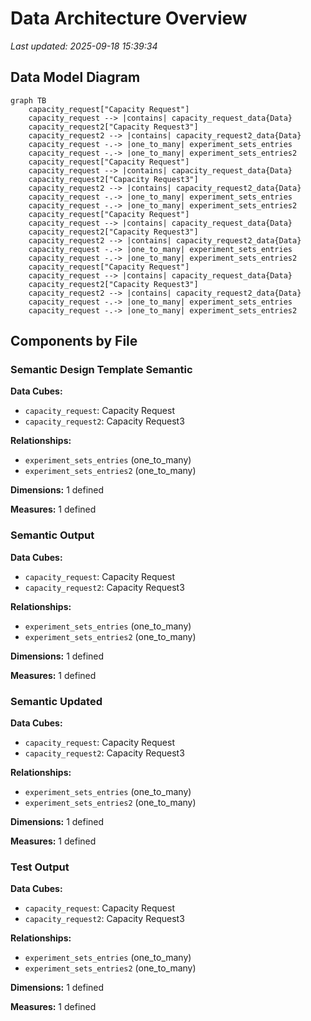 # Data Architecture Overview

*Last updated: 2025-09-18 15:39:34*


## Data Model Diagram

```mermaid
graph TB
    capacity_request["Capacity Request"]
    capacity_request --> |contains| capacity_request_data{Data}
    capacity_request2["Capacity Request3"]
    capacity_request2 --> |contains| capacity_request2_data{Data}
    capacity_request -.-> |one_to_many| experiment_sets_entries
    capacity_request -.-> |one_to_many| experiment_sets_entries2
    capacity_request["Capacity Request"]
    capacity_request --> |contains| capacity_request_data{Data}
    capacity_request2["Capacity Request3"]
    capacity_request2 --> |contains| capacity_request2_data{Data}
    capacity_request -.-> |one_to_many| experiment_sets_entries
    capacity_request -.-> |one_to_many| experiment_sets_entries2
    capacity_request["Capacity Request"]
    capacity_request --> |contains| capacity_request_data{Data}
    capacity_request2["Capacity Request3"]
    capacity_request2 --> |contains| capacity_request2_data{Data}
    capacity_request -.-> |one_to_many| experiment_sets_entries
    capacity_request -.-> |one_to_many| experiment_sets_entries2
    capacity_request["Capacity Request"]
    capacity_request --> |contains| capacity_request_data{Data}
    capacity_request2["Capacity Request3"]
    capacity_request2 --> |contains| capacity_request2_data{Data}
    capacity_request -.-> |one_to_many| experiment_sets_entries
    capacity_request -.-> |one_to_many| experiment_sets_entries2
```

## Components by File

### Semantic Design Template Semantic

**Data Cubes:**
- `capacity_request`: Capacity Request
- `capacity_request2`: Capacity Request3

**Relationships:**
- `experiment_sets_entries` (one_to_many)
- `experiment_sets_entries2` (one_to_many)

**Dimensions:** 1 defined

**Measures:** 1 defined

### Semantic Output

**Data Cubes:**
- `capacity_request`: Capacity Request
- `capacity_request2`: Capacity Request3

**Relationships:**
- `experiment_sets_entries` (one_to_many)
- `experiment_sets_entries2` (one_to_many)

**Dimensions:** 1 defined

**Measures:** 1 defined

### Semantic Updated

**Data Cubes:**
- `capacity_request`: Capacity Request
- `capacity_request2`: Capacity Request3

**Relationships:**
- `experiment_sets_entries` (one_to_many)
- `experiment_sets_entries2` (one_to_many)

**Dimensions:** 1 defined

**Measures:** 1 defined

### Test Output

**Data Cubes:**
- `capacity_request`: Capacity Request
- `capacity_request2`: Capacity Request3

**Relationships:**
- `experiment_sets_entries` (one_to_many)
- `experiment_sets_entries2` (one_to_many)

**Dimensions:** 1 defined

**Measures:** 1 defined
